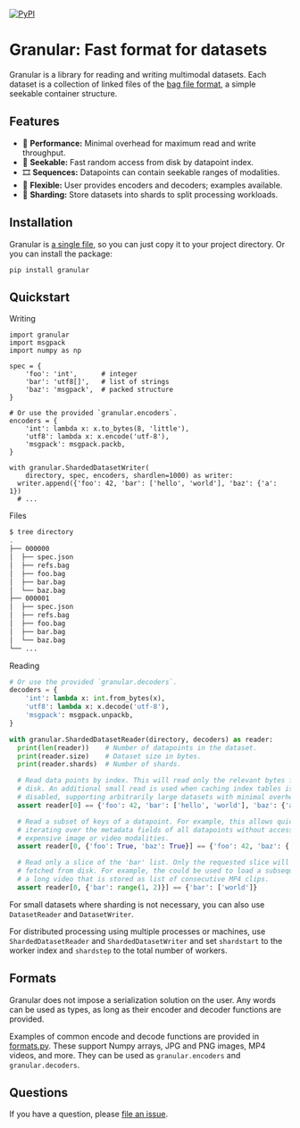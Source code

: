 [![PyPI](https://img.shields.io/pypi/v/granular.svg)](https://pypi.python.org/pypi/granular/#history)

# Granular: Fast format for datasets

Granular is a library for reading and writing multimodal datasets. Each dataset
is a collection of linked files of the [bag file format][bag], a simple
seekable container structure.

[bag]: ...

## Features

- 🚀 **Performance:** Minimal overhead for maximum read and write throughput.
- 🔎 **Seekable:** Fast random access from disk by datapoint index.
- 🎞️ **Sequences:** Datapoints can contain seekable ranges of modalities.
- 🤸 **Flexible:** User provides encoders and decoders; examples available.
- 👥 **Sharding:** Store datasets into shards to split processing workloads.

## Installation

Granular is [a single file][file], so you can just copy it to your project
directory. Or you can install the package:

```
pip install granular
```

[file]: https://github.com/danijar/granular/blob/main/granular/granular.py

## Quickstart

Writing

```python3
import granular
import msgpack
import numpy as np

spec = {
    'foo': 'int',      # integer
    'bar': 'utf8[]',   # list of strings
    'baz': 'msgpack',  # packed structure
}

# Or use the provided `granular.encoders`.
encoders = {
    'int': lambda x: x.to_bytes(8, 'little'),
    'utf8': lambda x: x.encode('utf-8'),
    'msgpack': msgpack.packb,
}

with granular.ShardedDatasetWriter(
    directory, spec, encoders, shardlen=1000) as writer:
  writer.append({'foo': 42, 'bar': ['hello', 'world'], 'baz': {'a': 1})
  # ...
```

Files

```sh
$ tree directory
.
├── 000000
│  ├── spec.json
│  ├── refs.bag
│  ├── foo.bag
│  ├── bar.bag
│  └── baz.bag
├── 000001
│  ├── spec.json
│  ├── refs.bag
│  ├── foo.bag
│  ├── bar.bag
│  └── baz.bag
└── ...
```

Reading

```python
# Or use the provided `granular.decoders`.
decoders = {
    'int': lambda x: int.from_bytes(x),
    'utf8': lambda x: x.decode('utf-8'),
    'msgpack': msgpack.unpackb,
}

with granular.ShardedDatasetReader(directory, decoders) as reader:
  print(len(reader))    # Number of datapoints in the dataset.
  print(reader.size)    # Dataset size in bytes.
  print(reader.shards)  # Number of shards.

  # Read data points by index. This will read only the relevant bytes from
  # disk. An additional small read is used when caching index tables is
  # disabled, supporting arbitrarily large datasets with minimal overhead.
  assert reader[0] == {'foo': 42, 'bar': ['hello', 'world'], 'baz': {'a': 1}

  # Read a subset of keys of a datapoint. For example, this allows quickly
  # iterating over the metadata fields of all datapoints without accessing
  # expensive image or video modalities.
  assert reader[0, {'foo': True, 'baz': True}] == {'foo': 42, 'baz': {'a': 1}}

  # Read only a slice of the 'bar' list. Only the requested slice will be
  # fetched from disk. For example, the could be used to load a subsequence of
  # a long video that is stored as list of consecutive MP4 clips.
  assert reader[0, {'bar': range(1, 2)}] == {'bar': ['world']}
```

For small datasets where sharding is not necessary, you can also use
`DatasetReader` and `DatasetWriter`.

For distributed processing using multiple processes or machines, use
`ShardedDatasetReader` and `ShardedDatasetWriter` and set `shardstart` to the
worker index and `shardstep` to the total number of workers.

## Formats

Granular does not impose a serialization solution on the user. Any words can be
used as types, as long as their encoder and decoder functions are provided.

Examples of common encode and decode functions are provided in
[formats.py][formats]. These support Numpy arrays, JPG and PNG images, MP4
videos, and more. They can be used as `granular.encoders` and
`granular.decoders`.

[formats]: https://github.com/danijar/granular/blob/main/granular/formats.py

## Questions

If you have a question, please [file an issue][issues].

[issues]: https://github.com/danijar/granular/issues

